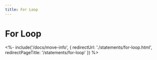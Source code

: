 ```yaml
---
title: For Loop
---
```


# For Loop

<%- include('/docs/move-info', { redirectUrl: './statements/for-loop.html', redirectPageTitle: '/statements/for-loop' }) %>

